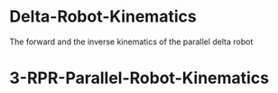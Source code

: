 # Delta-Robot-Kinematics
The forward and the inverse kinematics of the parallel delta robot
# 3-RPR-Parallel-Robot-Kinematics 
